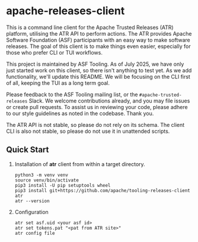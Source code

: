 # apache-releases-client

This is a command line client for the Apache Trusted Releases (ATR) platform, utilising the ATR API to perform actions. The ATR provides Apache Software Foundation (ASF) participants with an easy way to make software releases. The goal of this client is to make things even easier, especially for those who prefer CLI or TUI workflows.

This project is maintained by ASF Tooling. As of July 2025, we have only just started work on this client, so there isn't anything to test yet. As we add functionality, we'll update this README. We will be focusing on the CLI first of all, keeping the TUI as a long term goal.

Please feedback to the ASF Tooling mailing list, or the `#apache-trusted-releases` Slack. We welcome contributions already, and you may file issues or create pull requests. To assist us in reviewing your code, please adhere to our style guidelines as noted in the codebase. Thank you.

The ATR API is not stable, so please do not rely on its schema. The client CLI is also not stable, so please do not use it in unattended scripts.

## Quick Start

1. Installation of **atr** client from within a target directory.

   ```
   python3 -m venv venv
   source venv/bin/activate
   pip3 install -U pip setuptools wheel
   pip3 install git+https://github.com/apache/tooling-releases-client atr
   atr --version
   ```

2. Configuration

   ```
   atr set asf.uid <your asf id>
   atr set tokens.pat "<pat from ATR site>"
   atr config file
   ```
